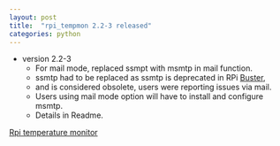 ```yaml
---
layout: post
title:  "rpi_tempmon 2.2-3 released"
categories: python
---
```


* version 2.2-3 
	* For mail mode, replaced ssmpt with msmtp in mail function.
	* ssmtp had to be replaced as ssmtp is deprecated in RPi [Buster](https://raspberrypi.stackexchange.com/questions/99968/cannot-send-mail-from-buster), 
	* and is considered obsolete, users were reporting issues via mail.
	* Users using mail mode option will have to install and configure msmtp.
	* Details in Readme. 


[Rpi temperature monitor](https://github.com/gavinlyonsrepo/raspberrypi_tempmon)
